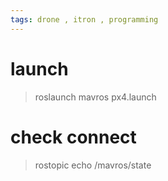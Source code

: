 ```yaml
---
tags: drone , itron , programming
---
```

# launch 
> roslaunch mavros px4.launch

# check connect
>rostopic echo /mavros/state
